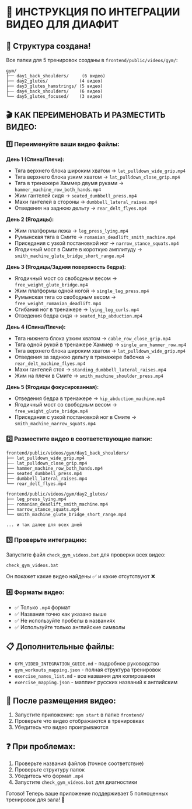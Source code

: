 # 🎯 ИНСТРУКЦИЯ ПО ИНТЕГРАЦИИ ВИДЕО ДЛЯ ДИАФИТ

## 📁 Структура создана!

Все папки для 5 тренировок созданы в `frontend/public/videos/gym/`:

```
gym/
├── day1_back_shoulders/     (6 видео)
├── day2_glutes/            (4 видео)  
├── day3_glutes_hamstrings/ (5 видео)
├── day4_back_shoulders/    (6 видео)
└── day5_glutes_focused/    (3 видео)
```

## 🎬 КАК ПЕРЕИМЕНОВАТЬ И РАЗМЕСТИТЬ ВИДЕО:

### 1️⃣ Переименуйте ваши видео файлы:

**День 1 (Спина/Плечи):**
- Тяга верхнего блока широким хватом → `lat_pulldown_wide_grip.mp4`
- Тяга верхнего блока узким хватом → `lat_pulldown_close_grip.mp4`
- Тяга в тренажере Хаммер двумя руками → `hammer_machine_row_both_hands.mp4`
- Жим гантелей сидя → `seated_dumbbell_press.mp4`
- Махи гантелей в стороны → `dumbbell_lateral_raises.mp4`
- Отведения на заднюю дельту → `rear_delt_flyes.mp4`

**День 2 (Ягодицы):**
- Жим платформы лежа → `leg_press_lying.mp4`
- Румынская тяга в Смите → `romanian_deadlift_smith_machine.mp4`
- Приседания с узкой постановкой ног → `narrow_stance_squats.mp4`
- Ягодичный мост в Смите в короткую амплитуду → `smith_machine_glute_bridge_short_range.mp4`

**День 3 (Ягодицы/Задняя поверхность бедра):**
- Ягодичный мост со свободным весом → `free_weight_glute_bridge.mp4`
- Жим платформы одной ногой → `single_leg_press.mp4`
- Румынская тяга со свободным весом → `free_weight_romanian_deadlift.mp4`
- Сгибания ног в тренажере → `lying_leg_curls.mp4`
- Отведения бедра сидя → `seated_hip_abduction.mp4`

**День 4 (Спина/Плечи):**
- Тяга нижнего блока узким хватом → `cable_row_close_grip.mp4`
- Тяга одной рукой в тренажере Хаммер → `single_arm_hammer_row.mp4`
- Тяга верхнего блока широким хватом → `lat_pulldown_wide_grip.mp4`
- Отведения за заднюю дельту в тренажере бабочка → `rear_delt_machine_flyes.mp4`
- Махи гантелей стоя → `standing_dumbbell_lateral_raises.mp4`
- Жим на плечи в Смите → `smith_machine_shoulder_press.mp4`

**День 5 (Ягодицы фокусированная):**
- Отведения бедра в тренажере → `hip_abduction_machine.mp4`
- Ягодичный мост со свободным весом → `free_weight_glute_bridge.mp4`
- Приседания с узкой постановкой ног в Смите → `smith_machine_narrow_squats.mp4`

### 2️⃣ Разместите видео в соответствующие папки:

```
frontend/public/videos/gym/day1_back_shoulders/
├── lat_pulldown_wide_grip.mp4
├── lat_pulldown_close_grip.mp4
├── hammer_machine_row_both_hands.mp4
├── seated_dumbbell_press.mp4
├── dumbbell_lateral_raises.mp4
└── rear_delt_flyes.mp4

frontend/public/videos/gym/day2_glutes/
├── leg_press_lying.mp4
├── romanian_deadlift_smith_machine.mp4
├── narrow_stance_squats.mp4
└── smith_machine_glute_bridge_short_range.mp4

... и так далее для всех дней
```

### 3️⃣ Проверьте интеграцию:

Запустите файл `check_gym_videos.bat` для проверки всех видео:

```
check_gym_videos.bat
```

Он покажет какие видео найдены ✅ и какие отсутствуют ❌

### 4️⃣ Форматы видео:

- ✅ Только `.mp4` формат
- ✅ Названия точно как указано выше
- ✅ Не используйте пробелы в названиях
- ✅ Используйте только английские символы

## 📋 Дополнительные файлы:

- `GYM_VIDEO_INTEGRATION_GUIDE.md` - подробное руководство
- `gym_workouts_mapping.json` - полная структура тренировок  
- `exercise_names_list.md` - все названия для копирования
- `exercise_mapping.json` - маппинг русских названий к английским

## 🚀 После размещения видео:

1. Запустите приложение: `npm start` в папке `frontend/`
2. Проверьте что видео отображаются в тренировках
3. Убедитесь что видео проигрываются

## ❓ При проблемах:

1. Проверьте названия файлов (точное соответствие)
2. Проверьте структуру папок
3. Убедитесь что формат `.mp4`
4. Запустите `check_gym_videos.bat` для диагностики

Готово! Теперь ваше приложение поддерживает 5 полноценных тренировок для зала! 💪
